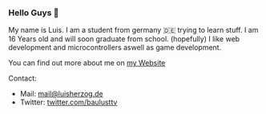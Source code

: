 ### Hello Guys 👋

My name is Luis. I am a student from germany 🇩🇪 trying to learn stuff. I am 16 Years old and will soon graduate from school. (hopefully) I like web development and microcontrollers aswell as game development.

You can find out more about me on [my Website](https://luisherzog.de)

Contact:
* Mail: [mail@luisherzog.de](mailto:mail@luisherzog.de)
* Twitter: [twitter.com/baulusttv](https://twitter.com/baulusttv)
